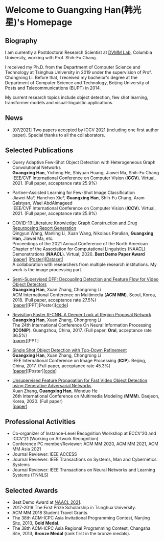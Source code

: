 # Welcome to Guangxing Han(韩光星)'s Homepage

## Biography

I am currently a Postdoctoral Research Scientist at [DVMM Lab](https://www.ee.columbia.edu/ln/dvmm/newHome.htm), Columbia University, working with Prof. Shih-Fu Chang. 

I received my Ph.D. from the Department of Computer Science and Technology at Tsinghua University in 2019 under the supervision of Prof. Chongrong Li. Before that, I received my bachelor's degree at the Department of Computer Science and Technology, Beijing University of Posts and Telecommunications (BUPT) in 2014.

My current research topics include object detection, few shot learning, transformer models and visual-linguistic applications.

## News

* \[07/2021] Two papers accepted by ICCV 2021 (including one first author paper). Special thanks to all the collaborators.

## Selected Publications

* Query Adaptive Few-Shot Object Detection with Heterogeneous Graph Convolutional Networks<br> **Guangxing Han**, Yicheng He, Shiyuan Huang, Jiawei Ma, Shih-Fu Chang<br> IEEE/CVF International Conference on Computer Vision (**ICCV**). Virtual, 2021. (Full paper, acceptance rate 25.9%)<br>

* Partner-Assisted Learning for Few-Shot Image Classification<br> Jiawei Ma\*, Hanchen Xie\*, **Guangxing Han**, Shih-Fu Chang, Aram Galstyan, Wael AbdAlmageed <br> IEEE/CVF International Conference on Computer Vision (**ICCV**). Virtual, 2021. (Full paper, acceptance rate 25.9%)<br>

* <a href="https://aclanthology.org/2021.naacl-demos.8.pdf">COVID-19 Literature Knowledge Graph Construction and Drug Repurposing Report Generation</a><br>Qingyun Wang, Manling Li, Xuan Wang, Nikolaus Parulian, **Guangxing Han**, Jiawei Ma, etc.<br> Proceedings of the 2021 Annual Conference of the North American Chapter of the Association for Computational Linguistics (NAACL) Demonstrations (**NAACL**). Virtual, 2020. **Best Demo Paper Award**<br> [[paper](https://aclanthology.org/2021.naacl-demos.8.pdf)] [[Poster](https://eaglew.github.io/files/naacl2021-poster.pdf)][[Dataset](http://blender.cs.illinois.edu/covid19/)]<br> A collaboration with researchers from multiple research institutions. My work is the image processing part.

* <a href="https://dl.acm.org/doi/10.1145/3240508.3240693">Semi-Supervised DFF: Decoupling Detection and Feature Flow for Video Object Detectors</a><br> **Guangxing Han**, Xuan Zhang, Chongrong Li<br> ACM International Conference on Multimedia (**ACM MM**). Seoul, Korea, 2018. (Full paper, acceptance rate 27.5%)<br>[[paper](https://guangxinghan.github.io/papers/ACMMM_2018.pdf)][PPT][Poster][[code](https://github.com/GuangxingHan/semi-DFF)]

* <a href="https://link.springer.com/chapter/10.1007/978-3-319-70090-8_2">Revisiting Faster R-CNN: A Deeper Look at Region Proposal Network</a><br> **Guangxing Han**, Xuan Zhang, Chongrong Li<br> The 24th International Conference On Neural Information Processing (**ICONIP**). Guangzhou, China, 2017. (Full paper, **Oral**, acceptance rate 36.5%)<br>[[paper](https://guangxinghan.github.io/papers/ICONIP_2017.pdf)][PPT]

* <a href="https://ieeexplore.ieee.org/document/8296905/">Single Shot Object Detection with Top-Down Refinement</a><br> **Guangxing Han**, Xuan Zhang, Chongrong Li<br> IEEE International Conference on Image Processing (**ICIP**). Beijing, China, 2017. (Full paper, acceptance rate 45.3%)<br>[[paper](https://guangxinghan.github.io/papers/ICIP_2017.pdf)][Poster][[code](https://github.com/GuangxingHan/SSD-TDR)]

* <a href="https://link.springer.com/chapter/10.1007/978-3-030-37731-1_50">Unsupervised Feature Propagation for Fast Video Object Detection using Generative Adversarial Networks</a><br> Xuan Zhang, **Guangxing Han**, Wenduo He<br> 26th International Conference on Multimedia Modeling (**MMM**). Daejeon, Korea, 2020. (Full paper)<br>[[paper](https://guangxinghan.github.io)]

## Professional Activities

* Co-organizer of Instance-Level Recognition Workshop at ECCV'20 and ICCV'21 (Working on Artwork Recognition)
* Conference PC member/Reviewer: ACM MM 2020, ACM MM 2021, ACM MM Asia 2021
* Journal Reviewer: IEEE ACCESS
* Journal Reviewer: IEEE Transactions on Systems, Man and Cybernetics: Systems
* Journal Reviewer: IEEE Transactions on Neural Networks and Learning Systems (TNNLS)

## Selected Awards

* Best Demo Award at [NAACL 2021](https://2021.naacl.org/blog/best-demo-award/).
* 2017-2018 The First Prize Scholarship in Tsinghua University.
* ACM MM 2018 Student Travel Grants.
* The 38th ACM-ICPC Asia Invitational Programming Contest, Nanjing Site, 2013, **Gold Medal**.
* The 38th ACM-ICPC Asia Regional Programming Contest, Changsha Site, 2013, **Bronze Medal** (rank first in the bronze medals).

